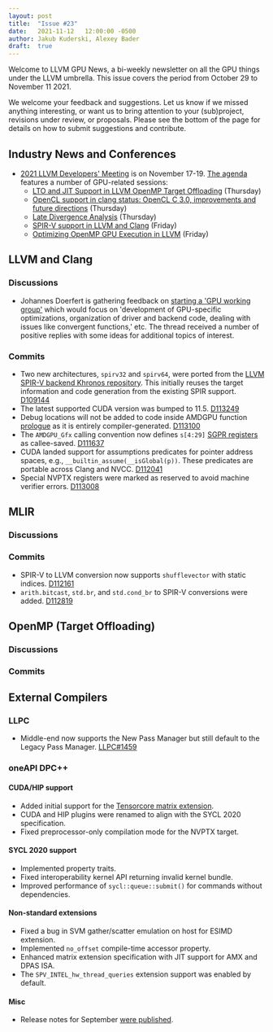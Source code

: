 ```yaml
---
layout: post
title:  "Issue #23"
date:   2021-11-12   12:00:00 -0500
author: Jakub Kuderski, Alexey Bader
draft:  true
---
```


Welcome to LLVM GPU News, a bi-weekly newsletter on all the GPU things under the LLVM umbrella.
This issue covers the period from October 29 to November 11 2021.

We welcome your feedback and suggestions. Let us know if we missed anything interesting, or want us to bring attention to your (sub)project, revisions under review, or proposals. Please see the bottom of the page for details on how to submit suggestions and contribute.


## Industry News and Conferences

*  [2021 LLVM Developers' Meeting](https://llvm.org/devmtg/2021-11/) is on November 17-19. [The agenda](https://llvm.swoogo.com/2021devmtg/agenda) features a number of GPU-related sessions:
   -  [LTO and JIT Support in LLVM OpenMP Target Offloading](https://llvm.swoogo.com/2021DevMtg/session/705664/lightning-talks) (Thursday)
   -  [OpenCL support in clang status: OpenCL C 3.0, improvements and future directions](https://llvm.swoogo.com/2021DevMtg/session/705664/lightning-talks) (Thursday)
   -  [Late Divergence Analysis](https://llvm.swoogo.com/2021DevMtg/session/705672/quick-talks) (Thursday)
   -  [SPIR-V support in LLVM and Clang](https://llvm.swoogo.com/2021DevMtg/session/705687/spir-v-support-in-llvm-and-clang) (Friday)
   -  [Optimizing OpenMP GPU Execution in LLVM](https://llvm.swoogo.com/2021DevMtg/session/705685/optimizing-openmp-gpu-execution-in-llvm) (Friday)


##  LLVM and Clang

### Discussions

*  Johannes Doerfert is gathering feedback on [starting a 'GPU working group'](https://lists.llvm.org/pipermail/llvm-dev/2021-November/153654.html) which would focus on 'development of GPU-specific optimizations, organization of driver and backend code, dealing with issues like convergent functions,' etc. The thread received a number of positive replies with some ideas for additional topics of interest.

### Commits

*  Two new architectures, `spirv32` and `spirv64`, were ported from the [LLVM SPIR-V backend Khronos repository](https://github.com/KhronosGroup/LLVM-SPIRV-Backend). This initially reuses the target information and code generation from the existing SPIR support. [D109144](https://reviews.llvm.org/D109144)
*  The latest supported CUDA version was bumped to 11.5. [D113249](https://reviews.llvm.org/D113249)
*  Debug locations will not be added to code inside AMDGPU function [prologue](https://llvm.org/docs/AMDGPUUsage.html#kernel-prolog) as it is entirely compiler-generated. [D113100](https://reviews.llvm.org/D113100)
*  The `AMDGPU_Gfx` calling convention now defines `s[4:29]` [SGPR registers](https://llvm.org/docs/AMDGPUUsage.html#register-identifier) as callee-saved. [D111637](https://reviews.llvm.org/D111637)
*  CUDA landed support for assumptions predicates for pointer address spaces, e.g., `__builtin_assume(__isGlobal(p))`. These predicates are portable across Clang and NVCC. [D112041](https://reviews.llvm.org/D112041)
*  Special NVPTX registers were marked as reserved to avoid machine verifier errors. [D113008](https://reviews.llvm.org/D113008)


## MLIR

### Discussions

### Commits

*  SPIR-V to LLVM conversion now supports `shufflevector` with static indices. [D112161](https://reviews.llvm.org/D112161)
*  `arith.bitcast`, `std.br`, and `std.cond_br` to SPIR-V conversions were added. [D112819](https://reviews.llvm.org/D112819)


## OpenMP (Target Offloading)

### Discussions

### Commits


## External Compilers

### LLPC

*  Middle-end now supports the New Pass Manager but still default to the Legacy Pass Manager. [LLPC#1459](https://github.com/GPUOpen-Drivers/llpc/pull/1459)

### oneAPI DPC++

#### CUDA/HIP support

*  Added initial support for the [Tensorcore matrix extension](https://github.com/intel/llvm/pull/4695).
*  CUDA and HIP plugins were renamed to align with the SYCL 2020 specification.
*  Fixed preprocessor-only compilation mode for the NVPTX target.

#### SYCL 2020 support

*  Implemented property traits.
*  Fixed interoperability kernel API returning invalid kernel bundle.
*  Improved performance of `sycl::queue::submit()` for commands without dependencies.

#### Non-standard extensions

*  Fixed a bug in SVM gather/scatter emulation on host for ESIMD extension.
*  Implemented `no_offset` compile-time accessor property.
*  Enhanced matrix extension specification with JIT support for AMX and DPAS ISA.
*  The `SPV_INTEL_hw_thread_queries` extension support was enabled by default.

#### Misc

* Release notes for September [were published](https://github.com/intel/llvm/blob/sycl/sycl/ReleaseNotes.md#september21-release-notes).
